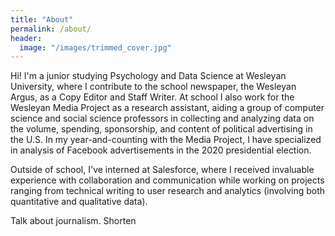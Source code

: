 ```yaml
---
title: "About"
permalink: /about/
header:
  image: "/images/trimmed_cover.jpg"
---
```


Hi! I'm a junior studying Psychology and Data Science at Wesleyan
University, where I contribute to the school newspaper, the Wesleyan Argus, as a Copy
Editor and Staff Writer. At school I also work for the Wesleyan Media Project as a
research assistant, aiding a group of computer science and social science professors in
collecting and analyzing data on the volume, spending, sponsorship, and content of
political advertising in the U.S. In my year-and-counting with the Media Project, I have
specialized in analysis of Facebook advertisements in the 2020 presidential election.

Outside of school, I've interned at Salesforce, where I received invaluable experience
with collaboration and communication while working on projects ranging from technical
writing to user research and analytics (involving both quantitative and qualitative data).

Talk about journalism. Shorten
